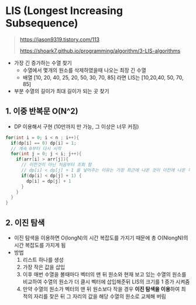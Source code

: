 # LIS (Longest Increasing Subsequence)

> https://jason9319.tistory.com/113
>
> https://shoark7.github.io/programming/algorithm/3-LIS-algorithms

- 가장 긴 증가하는 수열 찾기
  - 수열에서 몇개의 원소를 삭제하였을때 나오는 최장 긴 수열
  - 배열 [10, 20, 40, 25, 20, 50, 30, 70, 85] 라면 LIS는 [10,20,40, 50, 70, 85]
- 부분 수열의 길이가 최대 길이가 되는 곳 찾기

## 1. 이중 반복문 O(N^2)

- DP 이용해서 구현 (10만까지 만 가능, 그 이상은 너무 커짐)

```java
for(int i = 0; i < n ; i++){
  if(dp[i] == 0) dp[i] = 1;
  // 계속 0부터 다시 시작
  for(int j = 0; j < i; j++){
    if(arr[i] > arr[j]){
      // 이전것이 아닌 처음부터 조회 함
      // dp[i] < dp[j] + 1 을 넣어주는 이유는 가장 최근에 나온 것이 이전에 나온 작은 것보다 값이 작았을 경우 무시하고 최고로 작았을때를 고려하기 위함
      if(dp[i] < dp[j] + 1) {
        dp[i] = dp[j] + 1
      }
    }
  }
}
```



## 2. 이진 탐색

- 이진 탐색을 이용하면 O(longN)의 시간 복잡도를 가지기 때문에 총 O(NlongN)의 시간 복잡도를 가지게 됨
- 방법
  1. 리스트 하나를 생성
  2. 가장 작은 값을 삽입
  3. 이후 매번 수열을 볼때마다 벡터의 맨 뒤 원소와 현재 보고 있는 수열의 원소를 비교하여 수열의 원소가 더 클시 벡터에 삽입해준뒤 LIS의 크기를 1 증가 시켜줌
  4. 만약 수열의 원소가 벡터의 맨 뒤 원소보다 작을 경우 **이진 탐색을 이용**하여 최적의 자리를 찾은 뒤 그 자리의 값을 해당 수열의 원소로 교체해 버림